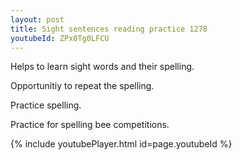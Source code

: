 ```yaml
---
layout: post
title: Sight sentences reading practice 1278
youtubeId: ZPx0Tg0LFCU
---
```

 
 
Helps to learn sight words and their spelling.

Opportunitiy to repeat the spelling. 

Practice spelling. 
 
Practice for spelling bee competitions. 
 
{% include youtubePlayer.html id=page.youtubeId %}
 
 
